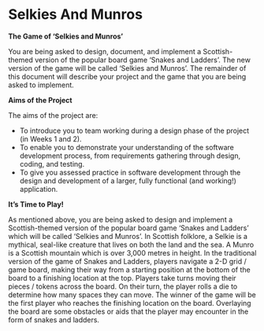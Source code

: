 # Selkies And Munros

**The Game of ‘Selkies and Munros’**

You are being asked to design, document, and implement a Scottish-themed version of the
popular board game ‘Snakes and Ladders’. The new version of the game will be called ‘Selkies and
Munros’. The remainder of this document will describe your project and the game that you are
being asked to implement.

**Aims of the Project**

The aims of the project are:
- To introduce you to team working during a design phase of the project (in Weeks 1 and 2).
- To enable you to demonstrate your understanding of the software development process,
from requirements gathering through design, coding, and testing.
- To give you assessed practice in software development through the design and
development of a larger, fully functional (and working!) application.

**It’s Time to Play!**

As mentioned above, you are being asked to design and implement a Scottish-themed version of
the popular board game ‘Snakes and Ladders’ which will be called ‘Selkies and Munros’. In Scottish
folklore, a Selkie is a mythical, seal-like creature that lives on both the land and the sea. A Munro
is a Scottish mountain which is over 3,000 metres in height.
In the traditional version of the game of Snakes and Ladders, players navigate a 2-D grid / game
board, making their way from a starting position at the bottom of the board to a finishing location
at the top. Players take turns moving their pieces / tokens across the board. On their turn, the
player rolls a die to determine how many spaces they can move. The winner of the game will be
the first player who reaches the finishing location on the board. Overlaying the board are some
obstacles or aids that the player may encounter in the form of snakes and ladders. 
